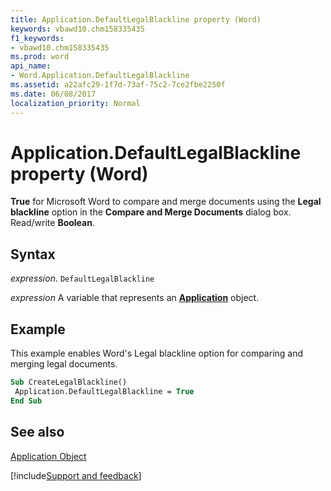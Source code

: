 ```yaml
---
title: Application.DefaultLegalBlackline property (Word)
keywords: vbawd10.chm158335435
f1_keywords:
- vbawd10.chm158335435
ms.prod: word
api_name:
- Word.Application.DefaultLegalBlackline
ms.assetid: a22afc29-1f7d-73af-75c2-7ce2fbe2250f
ms.date: 06/08/2017
localization_priority: Normal
---
```



# Application.DefaultLegalBlackline property (Word)

 **True** for Microsoft Word to compare and merge documents using the **Legal blackline** option in the **Compare and Merge Documents** dialog box. Read/write **Boolean**.


## Syntax

_expression_. `DefaultLegalBlackline`

_expression_ A variable that represents an **[Application](Word.Application.md)** object. 


## Example

This example enables Word's Legal blackline option for comparing and merging legal documents.


```vb
Sub CreateLegalBlackline() 
 Application.DefaultLegalBlackline = True 
End Sub
```


## See also


[Application Object](Word.Application.md)

[!include[Support and feedback](~/includes/feedback-boilerplate.md)]